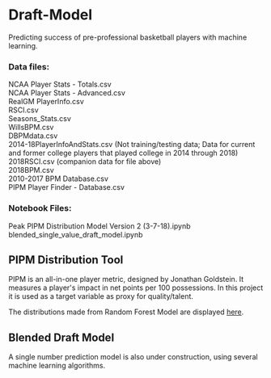 # Draft-Model
Predicting success of pre-professional basketball players with machine learning.

### Data files:
NCAA Player Stats - Totals.csv  
NCAA Player Stats - Advanced.csv  
RealGM PlayerInfo.csv  
RSCI.csv  
Seasons_Stats.csv  
WillsBPM.csv  
DBPMdata.csv  
2014-18PlayerInfoAndStats.csv (Not training/testing data; Data for current and former college players that played college in 2014 through 2018)  
2018RSCI.csv (companion data for file above)  
2018BPM.csv  
2010-2017 BPM Database.csv  
PIPM Player Finder - Database.csv  

### Notebook Files:
Peak PIPM Distribution Model Version 2 (3-7-18).ipynb  
blended_single_value_draft_model.ipynb

## PIPM Distribution Tool
PIPM is an all-in-one player metric, designed by Jonathan Goldstein. It measures a player's impact in net points per 100 possessions. In this project it is used as a target variable as proxy for quality/talent.

The distributions made from Random Forest Model are displayed [here](https://www.thestepien.com/player-distribution-tool/).

## Blended Draft Model
A single number prediction model is also under construction, using several machine learning algorithms.
